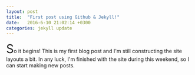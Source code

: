 ```yaml
---
layout: post
title:  "First post using Github & Jekyll!"
date:   2016-6-10 21:02:14 +0300
categories: jekyll update
---
```

<p><font size="6">S</font>o it begins! This is my first blog post and I'm still constructing the site layouts a bit.
 In any luck, I'm finished with the site during this weekend, so I can start making new posts.</p>

[jekyll-docs]: http://jekyllrb.com/docs/home
[jekyll-gh]:   https://github.com/jekyll/jekyll
[jekyll-talk]: https://talk.jekyllrb.com/
